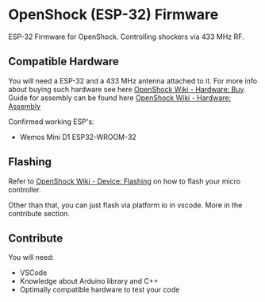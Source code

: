 # OpenShock (ESP-32) Firmware
ESP-32 Firmware for OpenShock. Controlling shockers via 433 MHz RF.

## Compatible Hardware
You will need a ESP-32 and a 433 MHz antenna attached to it. For more info about buying such hardware see here [OpenShock Wiki - Hardware: Buy](https://docs.shocklink.net/en/Hardware/Buy).
Guide for assembly can be found here [OpenShock Wiki - Hardware: Assembly](https://docs.shocklink.net/en/Hardware/Assembly)

Confirmed working ESP's:

+ Wemos Mini D1 ESP32-WROOM-32

## Flashing
Refer to [OpenShock Wiki - Device: Flashing](https://docs.shocklink.net/en/Device/Setup/Flashing) on how to flash your micro controller.

Other than that, you can just flash via platform io in vscode. More in the contribute section.

## Contribute
You will need:
- VSCode
- Knowledge about Arduino library and C++
- Optimally compatible hardware to test your code
